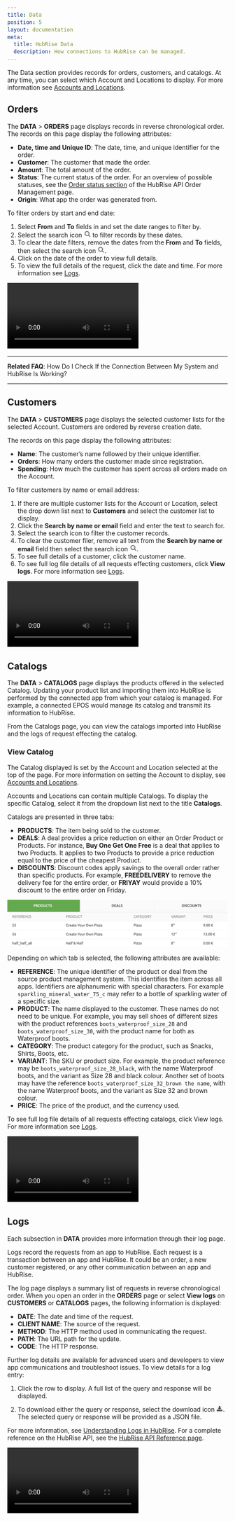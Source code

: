 ```yaml
---
title: Data
position: 5
layout: documentation
meta:
  title: HubRise Data
  description: How connections to HubRise can be managed.
---
```


The Data section provides records for orders, customers, and catalogs. At any time, you can select which Account and Locations to display. For more information see [Accounts and Locations](/docs/getting-started/#accounts-and-locations).

## Orders

The **DATA** > **ORDERS** page displays records in reverse chronological order. The records on this page display the following attributes:

- **Date, time and Unique ID**: The date, time, and unique identifier for the order.
- **Customer**: The customer that made the order.
- **Amount**: The total amount of the order.
- **Status**: The current status of the order. For an overview of possible statuses, see the [Order status section](/developers/api/order-management/#order-status) of the HubRise API Order Management page.
- **Origin**: What app the order was generated from.

To filter orders by start and end date:

1. Select **From** and **To** fields in and set the date ranges to filter by.
2. Select the search icon <InlineImage width="17" height="17">![Search icon](../images/061-search.png)</InlineImage> to filter records by these dates.
3. To clear the date filters, remove the dates from the **From** and **To** fields, then select the search icon <InlineImage width="17" height="17">![Search icon](../images/061-search.png)</InlineImage>.
4. Click on the date of the order to view full details.
5. To view the full details of the request, click the date and time. For more information see [Logs](/docs/data/#logs).

<video controls title="Filter Orders by date">
  <source src="../images/016-en-data-filter-orders-by-date.webm" type="video/webm"/>
</video>

-----------

**Related FAQ**: <Link to="/docs/faqs/check-connection-between-my-system-and-hubrise/">How Do I Check If the Connection Between My System and HubRise Is Working?</Link>

----------------

## Customers

The **DATA** > **CUSTOMERS** page displays the selected customer lists for the selected Account. Customers are ordered by reverse creation date.

The records on this page display the following attributes:

- **Name**: The customer’s name followed by their unique identifier.
- **Orders**: How many orders the customer made since registration.
- **Spending**: How much the customer has spent across all orders made on the Account.

To filter customers by name or email address:

1. If there are multiple customer lists for the Account or Location, select the drop down list next to **Customers** and select the customer list to display.
2. Click the **Search by name or email** field and enter the text to search for.
3. Select the search icon to filter the customer records.
4. To clear the customer filer, remove all text from the **Search by name or email** field then select the search icon <InlineImage width="17" height="17">![Search icon](../images/061-search.png)</InlineImage>.
5. To see full details of a customer, click the customer name.
6. To see full log file details of all requests effecting customers, click **View logs**. For more information see [Logs](/docs/data/#logs).

<video controls title="Filter customers">
  <source src="../images/029-en-filter-customers.webm" type="video/webm"/>
</video>

## Catalogs

The **DATA** > **CATALOGS** page displays the products offered in the selected Catalog. Updating your product list and importing them into HubRise is performed by the connected app from which your catalog is managed. For example, a connected EPOS would manage its catalog and transmit its information to HubRise.

From the Catalogs page, you can view the catalogs imported into HubRise and the logs of request effecting the catalog.

### View Catalog

The Catalog displayed is set by the Account and Location selected at the top of the page. For more information on setting the Account to display, see [Accounts and Locations](/docs/getting-started/#accounts-and-locations).

Accounts and Locations can contain multiple Catalogs. To display the specific Catalog, select it from the dropdown list next to the title **Catalogs**.

Catalogs are presented in three tabs:

- **PRODUCTS**: The item being sold to the customer.
- **DEALS**: A deal provides a price reduction on either an Order Product or Products. For instance, **Buy One Get One Free** is a deal that applies to two Products. It applies to two Products to provide a price reduction equal to the price of the cheapest Product.
- **DISCOUNTS**: Discount codes apply savings to the overall order rather than specific products. For example, **FREEDELIVERY** to remove the delivery fee for the entire order, or **FRIYAY** would provide a 10% discount to the entire order on Friday.

![HubRise Catalog Tabs](../images/053-en-2x-catalog-tabs.png)

Depending on which tab is selected, the following attributes are available:

- **REFERENCE**: The unique identifier of the product or deal from the source product management system. This identifies the item across all apps. Identifiers are alphanumeric with special characters. For example `sparkling_mineral_water_75_c` may refer to a bottle of sparkling water of a specific size.
- **PRODUCT**: The name displayed to the customer. These names do not need to be unique. For example, you may sell shoes of different sizes with the product references `boots_waterproof_size_28` and `boots_waterproof_size_30`, with the product name for both as Waterproof boots.
- **CATEGORY**: The product category for the product, such as Snacks, Shirts, Boots, etc.
- **VARIANT**: The SKU or product size. For example, the product reference may be `boots_waterproof_size_28_black`, with the name Waterproof boots, and the variant as Size 28 and black colour. Another set of boots may have the reference `boots_waterproof_size_32_brown the name`, with the name Waterproof boots, and the variant as Size 32 and brown colour.
- **PRICE**: The price of the product, and the currency used.

To see full log file details of all requests effecting catalogs, click View logs. For more information see [Logs](/docs/data/#logs).

<video controls title="Catalog tabs">
  <source src="../images/039-en-data-catalog-tabs.webm" type="video/webm"/>
</video>

## Logs

Each subsection in **DATA** provides more information through their log page.

Logs record the requests from an app to HubRise. Each request is a transaction between an app and HubRise. It could be an order, a new customer registered, or any other communication between an app and HubRise.

The log page displays a summary list of requests in reverse chronological order. When you open an order in the **ORDERS** page or select **View logs** on **CUSTOMERS** or **CATALOGS** pages, the following information is displayed:

- **DATE**: The date and time of the request.
- **CLIENT NAME**: The source of the request.
- **METHOD**: The HTTP method used in communicating the request.
- **PATH**: The URL path for the update.
- **CODE**: The HTTP response.

Further log details are available for advanced users and developers to view app communications and troubleshoot issues. To view details for a log entry:

1. Click the row to display. A full list of the query and response will be displayed.

2. To download either the query or response, select the download icon <InlineImage width="15" height="14">![Download icon](../images/058-download.png)</InlineImage>. The selected query or response will be provided as a JSON file.

For more information, see [Understanding Logs in HubRise](/docs/understanding-logs). For a complete reference on the HubRise API, see the [HubRise API Reference page](/developers/api/general-concepts).

[comment]: # (Understanding Logs in HubRise link not working)

<video controls title="View logs example">
  <source src="../images/037-en-data-customers-view-logs.webm" type="video/webm"/>
</video>
